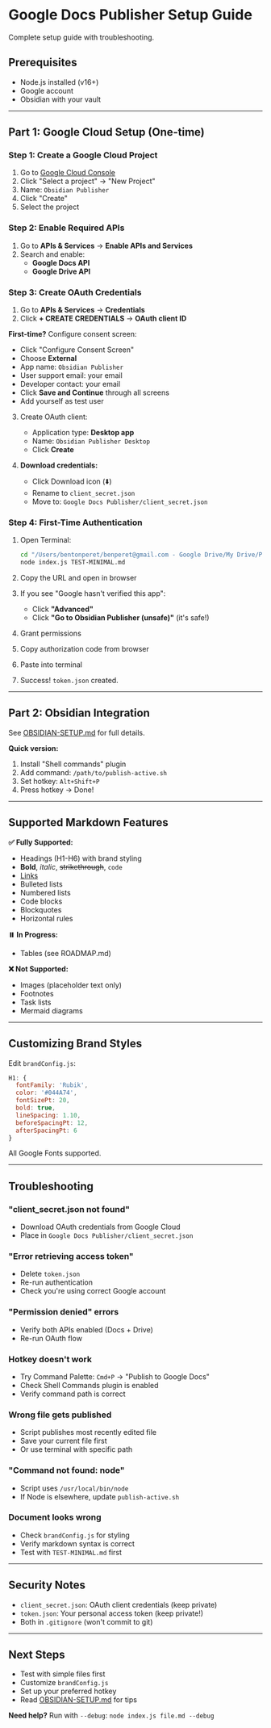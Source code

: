 # Google Docs Publisher Setup Guide

Complete setup guide with troubleshooting.

## Prerequisites

- Node.js installed (v16+)
- Google account
- Obsidian with your vault

---

## Part 1: Google Cloud Setup (One-time)

### Step 1: Create a Google Cloud Project

1. Go to [Google Cloud Console](https://console.cloud.google.com/)
2. Click "Select a project" → "New Project"
3. Name: `Obsidian Publisher`
4. Click "Create"
5. Select the project

### Step 2: Enable Required APIs

1. Go to **APIs & Services** → **Enable APIs and Services**
2. Search and enable:
   - **Google Docs API**
   - **Google Drive API**

### Step 3: Create OAuth Credentials

1. Go to **APIs & Services** → **Credentials**
2. Click **+ CREATE CREDENTIALS** → **OAuth client ID**

**First-time?** Configure consent screen:
   - Click "Configure Consent Screen"
   - Choose **External**
   - App name: `Obsidian Publisher`
   - User support email: your email
   - Developer contact: your email
   - Click **Save and Continue** through all screens
   - Add yourself as test user

3. Create OAuth client:
   - Application type: **Desktop app**
   - Name: `Obsidian Publisher Desktop`
   - Click **Create**

4. **Download credentials:**
   - Click Download icon (⬇️)
   - Rename to `client_secret.json`
   - Move to: `Google Docs Publisher/client_secret.json`

### Step 4: First-Time Authentication

1. Open Terminal:
   ```bash
   cd "/Users/bentonperet/benperet@gmail.com - Google Drive/My Drive/P3R3T/PGCIS/Saga Obsidian/Saga1/Google Docs Publisher"
   node index.js TEST-MINIMAL.md
   ```

2. Copy the URL and open in browser

3. If you see "Google hasn't verified this app":
   - Click **"Advanced"**
   - Click **"Go to Obsidian Publisher (unsafe)"** (it's safe!)

4. Grant permissions

5. Copy authorization code from browser

6. Paste into terminal

7. Success! `token.json` created.

---

## Part 2: Obsidian Integration

See [OBSIDIAN-SETUP.md](OBSIDIAN-SETUP.md) for full details.

**Quick version:**
1. Install "Shell commands" plugin
2. Add command: `/path/to/publish-active.sh`
3. Set hotkey: `Alt+Shift+P`
4. Press hotkey → Done!

---

## Supported Markdown Features

**✅ Fully Supported:**
- Headings (H1-H6) with brand styling
- **Bold**, *italic*, ~~strikethrough~~, `code`
- [Links](https://example.com)
- Bulleted lists
- Numbered lists
- Code blocks
- Blockquotes
- Horizontal rules

**⏸️ In Progress:**
- Tables (see ROADMAP.md)

**❌ Not Supported:**
- Images (placeholder text only)
- Footnotes
- Task lists
- Mermaid diagrams

---

## Customizing Brand Styles

Edit `brandConfig.js`:

```javascript
H1: {
  fontFamily: 'Rubik',
  color: '#044A74',
  fontSizePt: 20,
  bold: true,
  lineSpacing: 1.10,
  beforeSpacingPt: 12,
  afterSpacingPt: 6
}
```

All Google Fonts supported.

---

## Troubleshooting

### "client_secret.json not found"
- Download OAuth credentials from Google Cloud
- Place in `Google Docs Publisher/client_secret.json`

### "Error retrieving access token"
- Delete `token.json`
- Re-run authentication
- Check you're using correct Google account

### "Permission denied" errors
- Verify both APIs enabled (Docs + Drive)
- Re-run OAuth flow

### Hotkey doesn't work
- Try Command Palette: `Cmd+P` → "Publish to Google Docs"
- Check Shell Commands plugin is enabled
- Verify command path is correct

### Wrong file gets published
- Script publishes most recently edited file
- Save your current file first
- Or use terminal with specific path

### "Command not found: node"
- Script uses `/usr/local/bin/node`
- If Node is elsewhere, update `publish-active.sh`

### Document looks wrong
- Check `brandConfig.js` for styling
- Verify markdown syntax is correct
- Test with `TEST-MINIMAL.md` first

---

## Security Notes

- `client_secret.json`: OAuth client credentials (keep private)
- `token.json`: Your personal access token (keep private!)
- Both in `.gitignore` (won't commit to git)

---

## Next Steps

- Test with simple files first
- Customize `brandConfig.js`
- Set up your preferred hotkey
- Read [OBSIDIAN-SETUP.md](OBSIDIAN-SETUP.md) for tips

**Need help?** Run with `--debug`: `node index.js file.md --debug`

